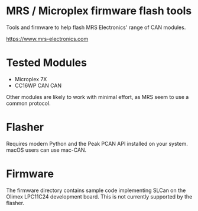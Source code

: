 # MRS / Microplex firmware flash tools

Tools and firmware to help flash MRS Electronics' range of CAN modules.

https://www.mrs-electronics.com

Tested Modules
==============

 - Microplex 7X
 - CC16WP CAN CAN

Other modules are likely to work with minimal effort, as MRS seem to use a common protocol.

Flasher
=======

Requires modern Python and the Peak PCAN API installed on your system. macOS users can
use mac-CAN.


Firmware
========

The firmware directory contains sample code implementing SLCan on the Olimex LPC11C24
development board. This is not currently supported by the flasher.
